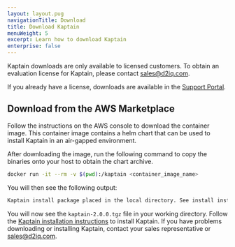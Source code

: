 ```yaml
---
layout: layout.pug
navigationTitle: Download
title: Download Kaptain
menuWeight: 5
excerpt: Learn how to download Kaptain
enterprise: false
---
```


<!-- markdownlint-disable MD034 -->

Kaptain downloads are only available to licensed customers. To obtain an evaluation license for Kaptain, please contact <a href="mailto:sales@d2iq.com">sales@d2iq.com</a>.

If you already have a license, downloads are available in the [Support Portal][support-portal].

## Download from the AWS Marketplace

Follow the instructions on the AWS console to download the container image. This container image contains a helm chart that can be used to install Kaptain in an air-gapped environment.

After downloading the image, run the following command to copy the binaries onto your host to obtain the chart archive.

```sh
docker run -it --rm -v $(pwd):/kaptain <container_image_name>
```

You will then see the following output:

```sh
Kaptain install package placed in the local directory. See install instructions at: https://docs.d2iq.com/dkp/kaptain/
```

You will now see the `kaptain-2.0.0.tgz` file in your working directory. Follow the [Kaptain installation instructions][install] to install Kaptain. If you have problems downloading or installing Kaptain, contact your sales representative or <a href="mailto:sales@d2iq.com">sales@d2iq.com</a>.

[support-portal]: https://support.d2iq.com/hc/en-us/
[install]: ../install/
